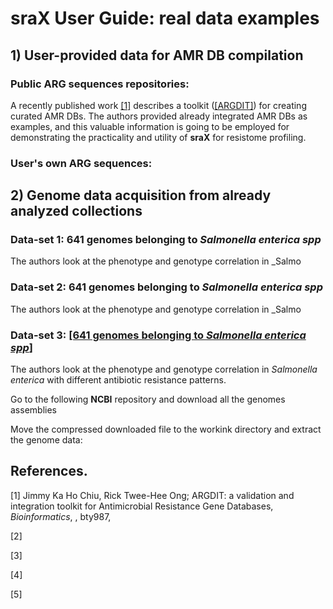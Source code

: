 # sraX User Guide: real data examples

## 1) User-provided data for AMR DB compilation
### Public ARG sequences repositories:
A recently published work [[1]](https://doi.org/10.1093/bioinformatics/bty987) describes a toolkit ([[ARGDIT]](https://github.com/phglab/ARGDIT)) for creating curated AMR DBs. The authors provided already integrated AMR DBs as examples, and this valuable information is going to be employed for demonstrating the practicality and utility of **sraX** for resistome profiling.



### User's own ARG sequences:

## 2) Genome data acquisition from already analyzed collections

### Data-set 1: 641 genomes belonging to _Salmonella enterica spp_
The authors look at the phenotype and genotype correlation in _Salmo

### Data-set 2: 641 genomes belonging to _Salmonella enterica spp_
The authors look at the phenotype and genotype correlation in _Salmo

### Data-set 3: [[641 genomes belonging to _Salmonella enterica spp_]](https://www.ncbi.nlm.nih.gov/assembly?LinkName=bioproject_assembly_all&from_uid=242614)

The authors look at the phenotype and genotype correlation in _Salmonella enterica_ with different antibiotic resistance patterns.

Go to the following **NCBI** repository and download all the genomes assemblies


Move the compressed downloaded file to the workink directory and extract the genome data:  


## References.
[1] Jimmy Ka Ho Chiu, Rick Twee-Hee Ong; ARGDIT: a validation and integration toolkit for Antimicrobial Resistance Gene Databases, _Bioinformatics_, , bty987, 

[2] 

[3] 

[4]

[5]
